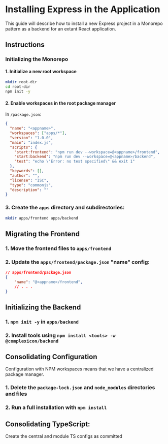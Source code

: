 # Installing Express in the Application
This guide will describe how to install a new Express project in a Monorepo pattern as a backend for an extant React application.

## Instructions
### Initializing the Monorepo
#### 1. Initialize a new root workspace 
```bash
mkdir root-dir
cd root-dir
npm init -y
```

#### 2. Enable workspaces in the root package manager
In `/package.json`:
```json
{
  "name": "<appname>",
  "workspaces": ["apps/*"],
  "version": "1.0.0",
  "main": "index.js",
  "scripts": {
    "start:frontend": "npm run dev --workspace=@<appname>/frontend",
    "start:backend": "npm run dev --workspace=@<appname>/backend",
    "test": "echo \"Error: no test specified\" && exit 1"
  },
  "keywords": [],
  "author": "",
  "license": "ISC",
  "type": "commonjs",
  "description": ""
}
```

### 3. Create the `apps` directory and subdirectories:
```bash
mkdir apps/frontend apps/backend
```

## Migrating the Frontend
### 1. Move the frontend files to `apps/frontend`

### 2. Update the `apps/frontend/package.json` "name" config:
```json
// apps/frontend/package.json
{
    "name": "@<appname>/frontend",
    // . . . 
}
```

## Initializing the Backend
### 1. `npm init -y` in `apps/backend`
### 2. Install tools using `npm install <tools> -w @complexicon/backend`

## Consolidating Configuration
Configuration with NPM workspaces means that we have a centralized package manager.
### 1. Delete the `package-lock.json` and `node_modules` directories and files
### 2. Run a full installation with `npm install`

## Consolidating TypeScript:
Create the central and module TS configs as committed